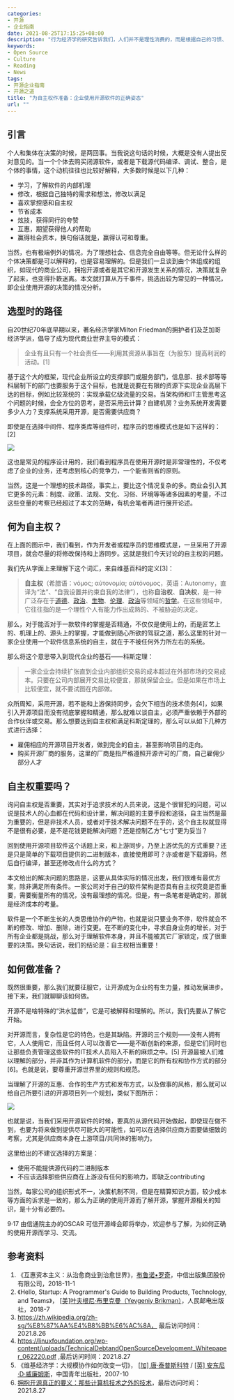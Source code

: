 ```yaml
---
categories:
- 开源
- 企业指南 
date: 2021-08-25T17:15:25+08:00
description: "行为经济学的研究告诉我们，人们并不是理性消费的，而是根据自己的习惯、偏好、文化等等方面来决策的，那么人们是否会正确的消费开源项目，也是一个值得探究的话题，比如是不是会将开源当成固态的没有成本的能量？比如会不会在不了解一个软件的原理之前就贸然行动？或者讲在数字的世界，自主权有那么需要了解的吗？这是一个饶有趣味的领域～"
keywords:
- Open Source
- Culture
- Reading
- News
tags:
- 开源企业指南
- 开源之道
title: "为自主权作准备：企业使用开源软件的正确姿态"
url: ""
---
```

## 引言

个人和集体在决策的时候，是两回事。当我说这句话的时候，大概是没有人提出反对意见的。当一个个体去购买闭源软件，或者是下载源代码编译、调试、整合，是个体的事情，这个动机往往也比较好解释，大多数时候是以下几种：

* 学习，了解软件的内部机理
* 修改，根据自己独特的需求和想法，修改以满足
* 喜欢掌控感和自主权
* 节省成本
* 炫技，获得同行的夸赞
* 互惠，期望获得他人的帮助
* 赢得社会资本，换句俗话就是，赢得认可和尊重。

当然，也有极端例外的情况，为了理想社会、信息完全自由等等。但无论什么样的个体决策都是可以解释的，也是容易理解的。但是我们一旦谈到由个体组成的组织，如现代的商业公司，拥抱开源或者是其它和开源发生关系的情况，决策就复杂了起来，也变得扑簌迷离。本文就打算从万千事件，挑选出较为常见的一种情况，即企业使用开源的决策的情况分析。

## 选型时的路径

自20世纪70年底早期以来，著名经济学家Milton Friedman的拥护者们及芝加哥经济学派，倡导了成为现代商业世界主导的模式：

> 企业有且只有一个社会责任——利用其资源从事旨在（为股东）提高利润的活动。[1]

基于这个大的框架，现代企业所设立的支撑部门或服务部门，信息部、技术部等等科层制下的部门也要服务于这个目标，也就是说要在有限的资源下实现企业高层下达的目标，例如比较笼统的：实现承载亿级流量的交易。当架构师和IT主管思考这个问题的时候，会全方位的思考，是否采用云计算？自建机房？业务系统开发需要多少人力？支撑系统采用开源，是否需要供应商？

即使是在选择中间件、程序类库等组件时，程序员的思维模式也是如下这样的：[2]

![](images/choose_software_style.jpg)

这也是常见的程序设计用的，我们看到程序员在使用开源时是非常理性的，不仅考虑了企业的业务，还考虑到核心的竞争力，一个能省则省的原则。

当然，这是一个理想的技术路径，事实上，要比这个情况复杂的多。商业会引入其它更多的元素：制度、政策、法规、文化、习俗、环境等等诸多因素的考量，不过这些变量的考察已经超过了本文的范畴，有机会笔者再进行展开论述。

## 何为自主权？

在上面的图示中，我们看到，作为开发者或程序员的思维模式是，一旦采用了开源项目，就会尽量的将修改保持和上游同步。这就是我们今天讨论的自主权的问题。

我们先从字面上来理解下这个词汇，来自维基百科的定义[3]：

> **自主权**（希腊语：νόμος; αὐτονομία; αὐτόνομος，英语：Autonomy，直译为“法”、“自我设置并约束自我的法律”），也称**自治权**、**自决权**，是一种广泛存在于[道德](https://zh.wikipedia.org/wiki/道德)、[政治](https://zh.wikipedia.org/wiki/政治)、[生物](https://zh.wikipedia.org/wiki/生物)、[伦理](https://zh.wikipedia.org/wiki/伦理)、[政治](https://zh.wikipedia.org/wiki/政治)等领域的[哲学](https://zh.wikipedia.org/wiki/哲学)。在这些领域中，它往往指的是一个理性个人有能力作出成熟的、不被胁迫的决定。

那么，对于能否对于一款软件的掌握是否精通，不仅仅是使用上的，而是匠艺上的、机理上的、源头上的掌握，才能做到随心所欲的驾驭之道，那么这里的针对一家企业使用一个软件信息系统的自主，就在于不被任何外力所左右的系统。

那么将这个意思带入到现代企业的基石——科斯定理：

> 一家企业会持续扩张直到企业内部组织交易的成本超过在外部市场的交易成本。只要在公司内部展开交易比较便宜，那就保留企业。但是如果在市场上比较便宜，就不要试图在内部做。

众所周知，采用开源，若不能和上游保持同步，会欠下相当的技术债务[4]，如果引入开源项目而没有彻底掌握和精通，那么就难以谈自主，必须严重依赖于外部的合作伙伴或交易。那么想要达到自主权和满足科斯定理的，那么可以从如下几种方式进行选择：

*  雇佣相应的开源项目开发者，做到完全的自主，甚至影响项目的走向。
* 购买开源厂商的服务，这里的厂商是指严格遵照开源许可的厂商，自己雇佣少部分人才

## 自主权重要吗？

询问自主权是否重要，其实对于追求技术的人员来说，这是个很冒犯的问题，可以说是技术人的心血都在代码和设计里，解决问题的主要手段和途径，自主当然是最为重要的，但是非技术人员，或者对于技术解决问题不在乎的，这个自主权就显得不是很有必要，是不是花钱更能解决问题？还是控制乙方“七寸”更为妥当？

回到使用开源项目软件这个话题上来，和上游同步，乃至上游优先的方式重要？还是只是简单的下载项目提供的二进制版本，直接使用即可？亦或者是下载源码，然后自行编译，甚至还修改点什么的方式？

本文给出的解决问题的思路是，这要从具体实际的情况出发，我们很难有最优方案，除非满足所有条件。一家公司对于自己的软件架构是否具有自主权究竟是否重要，需要衡量所有的情况，没有最理想的情况。但是，有一条笔者是确定的，那就是经济成本的考量。

软件是一个不断生长的人类思维协作的产物，也就是说只要业务不停，软件就会不断的修改、增加、删除，进行变更。在不断的变化中，寻求自身业务的增长，对于所有企业都是挑战，那么对于理解软件本身，并且不能被其它厂家锁定，成了很重要的决策。换句话说，我们的结论是：自主权相当重要！

## 如何做准备？

既然很重要，那么我们就要征服它，让开源成为企业的有生力量，推动发展进步。接下来，我们就聊聊该如何做。

开源不是啥特殊的“洪水猛兽”，它是可被解释和理解的。所以，我们先要从了解它开始。

对开源而言，复杂性是它的特色，也是其缺陷。开源的三个规则——没有人拥有它，人人使用它，而且任何人可以改善它——是不断创新的来源，但是它们同时也让那些负责管理这些软件的IT技术人员陷入不断的麻烦之中。[5] 开源最被人们难以理解的部分，并非其作为计算机软件的部分，而是它的所有权和协作方式的部分[6]。也就是说，要尊重开源世界里的规则和规范。

当理解了开源的互惠、合作的生产方式和发布方式，以及做事的风格，那么就可以给自己所要引进的开源项目列一个规划，类似下图所示：

![](posts/images/upward-spiral-of-os.jpeg)

也就是说，当我们采用开源软件的时候，要真的从源代码开始做起，即使现在做不到，也要为将来做到提供尽可能大的可能性，如可以在选择供应商方面要做细致的考察，尤其是供应商本身在上游项目/共同体的影响力。

这里给出的不建议选择的方案是：

* 使用不能提供源代码的二进制版本
* 不应该选择那些供应商在上游没有任何的影响力，即缺乏contributing

当然，每家公司的组织形式不一，决策机制不同，但是在精算知识方面，较少成本等方面的诉求是一致的，那么为正确的使用开源而了解开源，掌握开源相关的知识，是十分有必要的。

9·17 由信通院主办的OSCAR 可信开源峰会即将举办，欢迎参与了解，为如何正确的使用开源而学习、交流。

## 参考资料

1. 《互惠资本主义：从治愈商业到治愈世界》，[布鲁诺•罗奇](https://book.douban.com/search/布鲁诺•罗奇)，中信出版集团股份有限公司，2018-11-1
2. 《Hello, Startup: A Programmer's Guide to Building Products, Technology, and Teams》， [[美\]叶夫根尼·布里克曼（Yevgeniy Brikman）](https://book.douban.com/search/叶夫根尼·布里克曼)，人民邮电出版社，2018-7
3. https://zh.wikipedia.org/zh-sg/%E8%87%AA%E4%B8%BB%E6%AC%8A， 最后访问时间：2021.8.26
4. https://linuxfoundation.org/wp-content/uploads/TechnicalDebtandOpenSourceDevelopment_Whitepaper_062220.pdf ,最后访问时间：2021.8.27
5. 《维基经济学：大规模协作如何改变一切》， [[加\] 唐·泰普斯科特](https://book.douban.com/search/唐·泰普斯科特) / [[英\] 安东尼·D·威廉姆斯](https://book.douban.com/search/安东尼·D·威廉姆斯)，中国青年出版社，2007-10
6. [拥抱开源真正的要义：那些计算机技术之外的技术](https://www.opensourceway.community/posts/opensource_culture/2021-oscar-culture-need-sponsor/)，最后访问时间：2021.8.27
